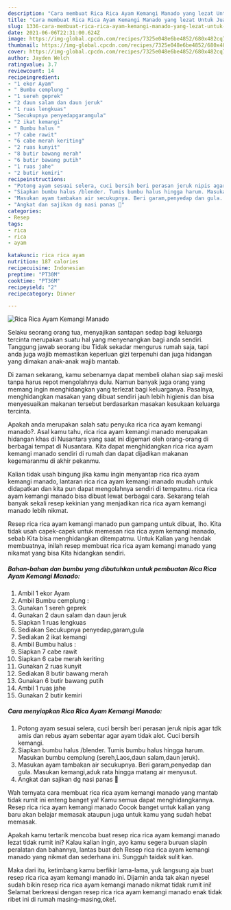 ```yaml
---
description: "Cara membuat Rica Rica Ayam Kemangi Manado yang lezat Untuk Jualan"
title: "Cara membuat Rica Rica Ayam Kemangi Manado yang lezat Untuk Jualan"
slug: 1336-cara-membuat-rica-rica-ayam-kemangi-manado-yang-lezat-untuk-jualan
date: 2021-06-06T22:31:00.624Z
image: https://img-global.cpcdn.com/recipes/7325e048e6be4852/680x482cq70/rica-rica-ayam-kemangi-manado-foto-resep-utama.jpg
thumbnail: https://img-global.cpcdn.com/recipes/7325e048e6be4852/680x482cq70/rica-rica-ayam-kemangi-manado-foto-resep-utama.jpg
cover: https://img-global.cpcdn.com/recipes/7325e048e6be4852/680x482cq70/rica-rica-ayam-kemangi-manado-foto-resep-utama.jpg
author: Jayden Welch
ratingvalue: 3.7
reviewcount: 14
recipeingredient:
- "1 ekor Ayam"
- " Bumbu cemplung "
- "1 sereh geprek"
- "2 daun salam dan daun jeruk"
- "1 ruas lengkuas"
- "Secukupnya penyedapgaramgula"
- "2 ikat kemangi"
- " Bumbu halus "
- "7 cabe rawit"
- "6 cabe merah keriting"
- "2 ruas kunyit"
- "8 butir bawang merah"
- "6 butir bawang putih"
- "1 ruas jahe"
- "2 butir kemiri"
recipeinstructions:
- "Potong ayam sesuai selera, cuci bersih beri perasan jeruk nipis agar tdk amis dan rebus ayam sebentar agar ayam tidak alot. Cuci bersih kemangi."
- "Siapkan bumbu halus /blender. Tumis bumbu halus hingga harum. Masukan bumbu cemplung (sereh,Laos,daun salam,daun jeruk)."
- "Masukan ayam tambakan air secukupnya. Beri garam,penyedap dan gula. Masukan kemangi,aduk rata hingga matang air menyusut."
- "Angkat dan sajikan dg nasi panas 🥰"
categories:
- Resep
tags:
- rica
- rica
- ayam

katakunci: rica rica ayam 
nutrition: 187 calories
recipecuisine: Indonesian
preptime: "PT30M"
cooktime: "PT36M"
recipeyield: "2"
recipecategory: Dinner

---
```



![Rica Rica Ayam Kemangi Manado](https://img-global.cpcdn.com/recipes/7325e048e6be4852/680x482cq70/rica-rica-ayam-kemangi-manado-foto-resep-utama.jpg)

Selaku seorang orang tua, menyajikan santapan sedap bagi keluarga tercinta merupakan suatu hal yang menyenangkan bagi anda sendiri. Tanggung jawab seorang ibu Tidak sekadar mengurus rumah saja, tapi anda juga wajib memastikan keperluan gizi terpenuhi dan juga hidangan yang dimakan anak-anak wajib mantab.

Di zaman  sekarang, kamu sebenarnya dapat membeli olahan siap saji meski tanpa harus repot mengolahnya dulu. Namun banyak juga orang yang memang ingin menghidangkan yang terlezat bagi keluarganya. Pasalnya, menghidangkan masakan yang dibuat sendiri jauh lebih higienis dan bisa menyesuaikan makanan tersebut berdasarkan masakan kesukaan keluarga tercinta. 



Apakah anda merupakan salah satu penyuka rica rica ayam kemangi manado?. Asal kamu tahu, rica rica ayam kemangi manado merupakan hidangan khas di Nusantara yang saat ini digemari oleh orang-orang di berbagai tempat di Nusantara. Kita dapat menghidangkan rica rica ayam kemangi manado sendiri di rumah dan dapat dijadikan makanan kegemaranmu di akhir pekanmu.

Kalian tidak usah bingung jika kamu ingin menyantap rica rica ayam kemangi manado, lantaran rica rica ayam kemangi manado mudah untuk didapatkan dan kita pun dapat mengolahnya sendiri di tempatmu. rica rica ayam kemangi manado bisa dibuat lewat berbagai cara. Sekarang telah banyak sekali resep kekinian yang menjadikan rica rica ayam kemangi manado lebih nikmat.

Resep rica rica ayam kemangi manado pun gampang untuk dibuat, lho. Kita tidak usah capek-capek untuk memesan rica rica ayam kemangi manado, sebab Kita bisa menghidangkan ditempatmu. Untuk Kalian yang hendak membuatnya, inilah resep membuat rica rica ayam kemangi manado yang nikamat yang bisa Kita hidangkan sendiri.

<!--inarticleads1-->

##### Bahan-bahan dan bumbu yang dibutuhkan untuk pembuatan Rica Rica Ayam Kemangi Manado:

1. Ambil 1 ekor Ayam
1. Ambil  Bumbu cemplung :
1. Gunakan 1 sereh geprek
1. Gunakan 2 daun salam dan daun jeruk
1. Siapkan 1 ruas lengkuas
1. Sediakan Secukupnya penyedap,garam,gula
1. Sediakan 2 ikat kemangi
1. Ambil  Bumbu halus :
1. Siapkan 7 cabe rawit
1. Siapkan 6 cabe merah keriting
1. Gunakan 2 ruas kunyit
1. Sediakan 8 butir bawang merah
1. Gunakan 6 butir bawang putih
1. Ambil 1 ruas jahe
1. Gunakan 2 butir kemiri




<!--inarticleads2-->

##### Cara menyiapkan Rica Rica Ayam Kemangi Manado:

1. Potong ayam sesuai selera, cuci bersih beri perasan jeruk nipis agar tdk amis dan rebus ayam sebentar agar ayam tidak alot. Cuci bersih kemangi.
1. Siapkan bumbu halus /blender. Tumis bumbu halus hingga harum. Masukan bumbu cemplung (sereh,Laos,daun salam,daun jeruk).
1. Masukan ayam tambakan air secukupnya. Beri garam,penyedap dan gula. Masukan kemangi,aduk rata hingga matang air menyusut.
1. Angkat dan sajikan dg nasi panas 🥰




Wah ternyata cara membuat rica rica ayam kemangi manado yang mantab tidak rumit ini enteng banget ya! Kamu semua dapat menghidangkannya. Resep rica rica ayam kemangi manado Cocok banget untuk kalian yang baru akan belajar memasak ataupun juga untuk kamu yang sudah hebat memasak.

Apakah kamu tertarik mencoba buat resep rica rica ayam kemangi manado lezat tidak rumit ini? Kalau kalian ingin, ayo kamu segera buruan siapin peralatan dan bahannya, lantas buat deh Resep rica rica ayam kemangi manado yang nikmat dan sederhana ini. Sungguh taidak sulit kan. 

Maka dari itu, ketimbang kamu berfikir lama-lama, yuk langsung aja buat resep rica rica ayam kemangi manado ini. Dijamin anda tak akan nyesel sudah bikin resep rica rica ayam kemangi manado nikmat tidak rumit ini! Selamat berkreasi dengan resep rica rica ayam kemangi manado enak tidak ribet ini di rumah masing-masing,oke!.

